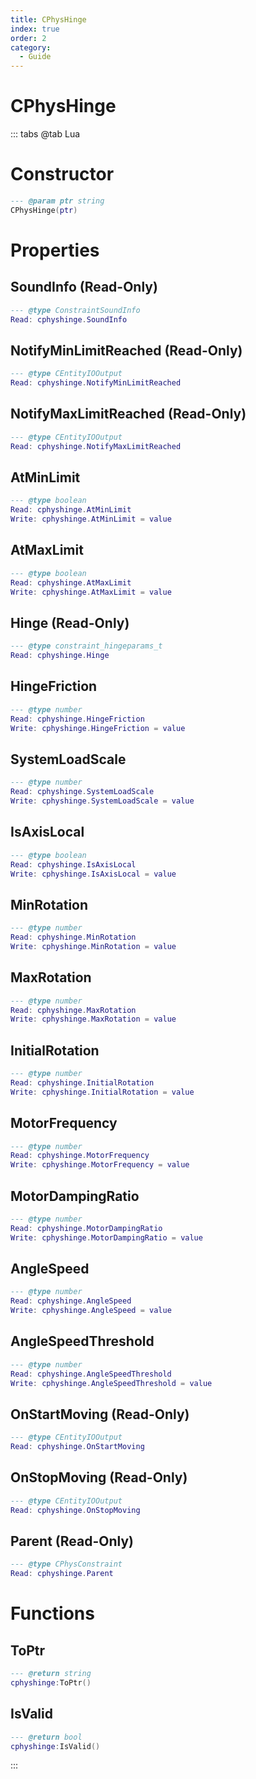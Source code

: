 ```yaml
---
title: CPhysHinge
index: true
order: 2
category:
  - Guide
---
```


# CPhysHinge

::: tabs
@tab Lua
# Constructor
```lua
--- @param ptr string
CPhysHinge(ptr)
```
# Properties
## SoundInfo (Read-Only)
```lua
--- @type ConstraintSoundInfo
Read: cphyshinge.SoundInfo
```
## NotifyMinLimitReached (Read-Only)
```lua
--- @type CEntityIOOutput
Read: cphyshinge.NotifyMinLimitReached
```
## NotifyMaxLimitReached (Read-Only)
```lua
--- @type CEntityIOOutput
Read: cphyshinge.NotifyMaxLimitReached
```
## AtMinLimit 
```lua
--- @type boolean
Read: cphyshinge.AtMinLimit
Write: cphyshinge.AtMinLimit = value
```
## AtMaxLimit 
```lua
--- @type boolean
Read: cphyshinge.AtMaxLimit
Write: cphyshinge.AtMaxLimit = value
```
## Hinge (Read-Only)
```lua
--- @type constraint_hingeparams_t
Read: cphyshinge.Hinge
```
## HingeFriction 
```lua
--- @type number
Read: cphyshinge.HingeFriction
Write: cphyshinge.HingeFriction = value
```
## SystemLoadScale 
```lua
--- @type number
Read: cphyshinge.SystemLoadScale
Write: cphyshinge.SystemLoadScale = value
```
## IsAxisLocal 
```lua
--- @type boolean
Read: cphyshinge.IsAxisLocal
Write: cphyshinge.IsAxisLocal = value
```
## MinRotation 
```lua
--- @type number
Read: cphyshinge.MinRotation
Write: cphyshinge.MinRotation = value
```
## MaxRotation 
```lua
--- @type number
Read: cphyshinge.MaxRotation
Write: cphyshinge.MaxRotation = value
```
## InitialRotation 
```lua
--- @type number
Read: cphyshinge.InitialRotation
Write: cphyshinge.InitialRotation = value
```
## MotorFrequency 
```lua
--- @type number
Read: cphyshinge.MotorFrequency
Write: cphyshinge.MotorFrequency = value
```
## MotorDampingRatio 
```lua
--- @type number
Read: cphyshinge.MotorDampingRatio
Write: cphyshinge.MotorDampingRatio = value
```
## AngleSpeed 
```lua
--- @type number
Read: cphyshinge.AngleSpeed
Write: cphyshinge.AngleSpeed = value
```
## AngleSpeedThreshold 
```lua
--- @type number
Read: cphyshinge.AngleSpeedThreshold
Write: cphyshinge.AngleSpeedThreshold = value
```
## OnStartMoving (Read-Only)
```lua
--- @type CEntityIOOutput
Read: cphyshinge.OnStartMoving
```
## OnStopMoving (Read-Only)
```lua
--- @type CEntityIOOutput
Read: cphyshinge.OnStopMoving
```
## Parent (Read-Only)
```lua
--- @type CPhysConstraint
Read: cphyshinge.Parent
```
# Functions
## ToPtr
```lua
--- @return string
cphyshinge:ToPtr()
```
## IsValid
```lua
--- @return bool
cphyshinge:IsValid()
```

:::